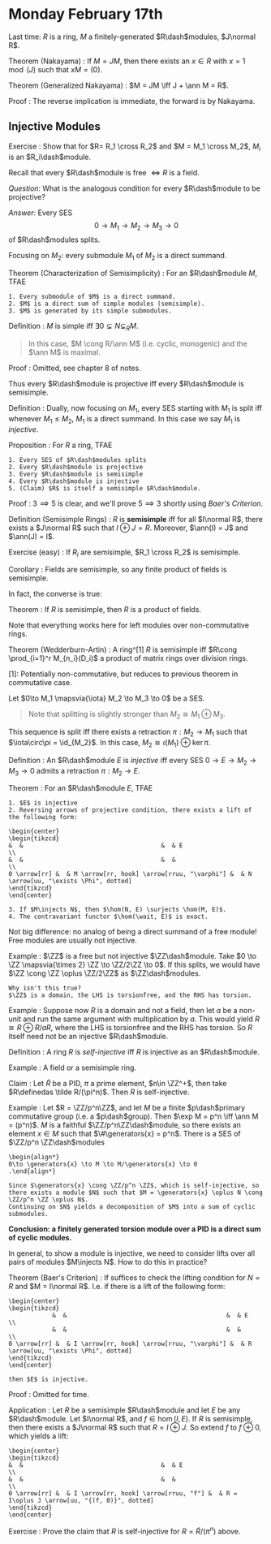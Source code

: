 # Monday February 17th

Last time: $R$ is a ring, $M$ a finitely-generated $R\dash$modules, $J\normal R$.

Theorem (Nakayama) 
: If $M = JM$, then there exists an $x\in R$ with $x = 1 \mod (J)$ such that $xM = (0)$.

Theorem (Generalized Nakayama)
: $M = JM \iff J + \ann M = R$.

Proof
: The reverse implication is immediate, the forward is by Nakayama.

## Injective Modules

Exercise
: Show that for $R=  R_1 \cross R_2$ and $M = M_1 \cross M_2$, $M_i$ is an $R_i\dash$module.

Recall that every $R\dash$module is free $\iff R$ is a field.

*Question:*
What is the analogous condition for every $R\dash$module to be projective?

*Answer:*
Every SES 
$$
0\to M_1 \to M_2 \to M_3 \to 0
$$ 
of $R\dash$modules splits.

Focusing on $M_2$: every submodule $M_1$ of $M_2$ is a direct summand.

Theorem (Characterization of Semisimplicity)
:   For an $R\dash$module $M$, TFAE

    1. Every submodule of $M$ is a direct summand.
    2. $M$ is a direct sum of simple modules (semisimple).
    3. $M$ is generated by its simple submodules.

Definition
: $M$ is simple iff $\exists 0 \subsetneq N \subsetneq_R M$.

> In this case, $M \cong R/\ann M$ (i.e. cyclic, monogenic) and the $\ann M$ is maximal.

Proof
: Omitted, see chapter 8 of notes.

Thus every $R\dash$module is projective iff every $R\dash$module is semisimple.

Definition
: Dually, now focusing on $M_1$, every SES starting with $M_1$ is split iff whenever $M_1 \leq M_2$, $M_1$ is a direct summand.
  In this case we say $M_1$ is *injective*.

Proposition
:   For $R$ a ring, TFAE

    1. Every SES of $R\dash$modules splits
    2. Every $R\dash$module is projective
    3. Every $R\dash$module is semisimple
    4. Every $R\dash$module is injective
    5. (Claim) $R$ is itself a semisimple $R\dash$module.

Proof
: $3 \implies 5$ is clear, and we'll prove $5\implies 3$ shortly using *Baer's Criterion*.

Definition (Semisimple Rings)
: $R$ is **semisimple** iff for all $I\normal R$, there exists a $J\normal R$ such that $I\oplus J = R$.
Moreover, $\ann(I) = J$ and $\ann(J) = I$.

Exercise (easy)
: If $R_i$ are semisimple, $R_1 \cross R_2$ is semisimple.

Corollary
: Fields are semisimple, so any finite product of fields is semisimple.

In fact, the converse is true:

Theorem
: If $R$ is semisimple, then $R$ is a product of fields.

Note that everything works here for left modules over non-commutative rings.

Theorem (Wedderburn-Artin)
: A ring^[1] $R$ is semisimple iff $R\cong \prod_{i=1}^r M_{n_i}(D_i)$ a product of matrix rings over division rings.

[1]: Potentially non-commutative, but reduces to previous theorem in commutative case.

Let $0\to M_1 \mapsvia{\iota} M_2 \to M_3 \to 0$ be a SES.

> Note that splitting is slightly stronger than $M_2 \cong M_1 \oplus M_3$.

This sequence is split iff there exists a retraction $\pi: M_2 \to M_1$ such that $\iota\circ\pi = \id_{M_2}$.
In this case, $M_2 \cong \iota(M_1) \oplus \ker \pi$.

Definition
: An $R\dash$module $E$ is *injective* iff every SES $0\to E \to M_2 \to M_3 \to 0$ admits a retraction $\pi: M_2 \to E$.

Theorem
:   For an $R\dash$module $E$, TFAE

    1. $E$ is injective
    2. Reversing arrows of projective condition, there exists a lift of the following form:

    \begin{center}
    \begin{tikzcd}
    &  &                                      &  & E                                    \\
    &  &                                      &  &                                      \\
    0 \arrow[rr] &  & M \arrow[rr, hook] \arrow[rruu, "\varphi"] &  & N \arrow[uu, "\exists \Phi", dotted]
    \end{tikzcd}
    \end{center}

    3. If $M\injects N$, then $\hom(N, E) \surjects \hom(M, E)$.
    4. The contravariant functor $\hom(\wait, E)$ is exact.

Not big difference: no analog of being a direct summand of a free module! 
Free modules are usually not injective.

Example
:   $\ZZ$ is a free but not injective $\ZZ\dash$module.
    Take $0 \to \ZZ \mapsvia{\times 2} \ZZ \to \ZZ/2\ZZ \to 0$.
    If this splits, we would have $\ZZ \cong \ZZ \oplus \ZZ/2\ZZ$ as $\ZZ\dash$modules.
    
    Why isn't this true?
    $\ZZ$ is a domain, the LHS is torsionfree, and the RHS has torsion.

Example
:   Suppose now $R$ is a domain and not a field, then let $a$ be a non-unit and run the same argument with multiplication by $a$.
    This would yield $R \cong R \oplus R/aR$, where the LHS is torsionfree and the RHS has torsion.
    So $R$ itself need not be an injective $R\dash$module.

Definition
: A ring $R$ is *self-injective* iff $R$ is injective as an $R\dash$module.

Example
: A field or a semisimple ring.

Claim
: Let $\tilde R$ be a PID, $\pi$ a prime element, $n\in \ZZ^+$, then take $R\definedas \tilde R/(\pi^n)$.
  Then $R$ is self-injective.

Example
:   Let $R = \ZZ/p^n\ZZ$, and let $M$ be a finite $p\dash$primary commutative group (i.e. a $p\dash$group).
    Then $\exp M = p^n \iff \ann M = (p^n)$.
    $M$ is a faithful $\ZZ/p^n\ZZ\dash$module, so there exists an element $x\in M$ such that $\#\generators{x} = p^n$.
    There is a SES of $\ZZ/p^n \ZZ\dash$modules

    \begin{align*}
    0\to \generators{x} \to M \to M/\generators{x} \to 0
    .\end{align*}

    Since $\generators{x} \cong \ZZ/p^n \ZZ$, which is self-injective, so there exists a module $N$ such that $M = \generators{x} \oplus N \cong \ZZ/p^n \ZZ \oplus N$.
    Continuing on $N$ yields a decomposition of $M$ into a sum of cyclic submodules.

**Conclusion: a finitely generated torsion module over a PID is a direct sum of cyclic modules.**

In general, to show a module is injective, we need to consider lifts over all pairs of modules $M\injects N$.
How to do this in practice?

Theorem (Baer's Criterion)
:   If suffices to check the lifting condition for $N = R$ and $M = I\normal R$.
    I.e. if there is a lift of the following form:

    \begin{center}
    \begin{tikzcd}
                &  &                                            &  & E                                    \\
                &  &                                            &  &                                      \\
    0 \arrow[rr] &  & I \arrow[rr, hook] \arrow[rruu, "\varphi"] &  & R \arrow[uu, "\exists \Phi", dotted]
    \end{tikzcd}
    \end{center}

    then $E$ is injective.

Proof
: Omitted for time.

Application
:   Let $R$ be a semisimple $R\dash$module and let $E$ be any $R\dash$module.
    Let $I\normal R$, and $f\in \hom(I, E)$.
    If $R$ is semisimple, then there exists a $J\normal R$ such that $R = I \oplus J$.
    So extend $f$ to $f \oplus 0$, which yields a lift:
    
    \begin{center}
    \begin{tikzcd}
    &  &                                      &  & E                                            \\
    &  &                                      &  &                                              \\
    0 \arrow[rr] &  & I \arrow[rr, hook] \arrow[rruu, "f"] &  & R = I\oplus J \arrow[uu, "{(f, 0)}", dotted]
    \end{tikzcd}
    \end{center}

Exercise
: Prove the claim that $R$ is self-injective for $R = \tilde R/(\pi^n)$ above.
